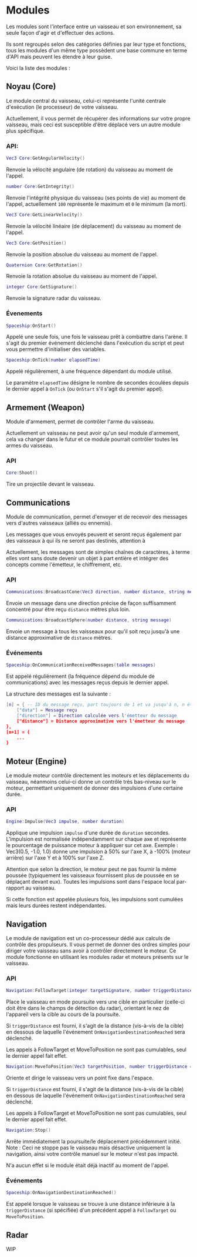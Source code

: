 # Modules

Les modules sont l'interface entre un vaisseau et son environnement, sa seule façon d'agir et d'effectuer des actions.

Ils sont regroupés selon des catégories définies par leur type et fonctions, tous les modules d'un même type possèdent une base commune en terme d'API mais peuvent les étendre à leur guise.

Voici la liste des modules :

## Noyau (Core)

Le module central du vaisseau, celui-ci représente l'unité centrale d'exécution (le processeur) de votre vaisseau.

Actuellement, il vous permet de récupérer des informations sur votre propre vaisseau, mais ceci est susceptible d'être déplacé vers un autre module plus spécifique.

### API:

```lua
Vec3 Core:GetAngularVelocity()
```

Renvoie la vélocité angulaire (de rotation) du vaisseau au moment de l'appel.

```lua
number Core:GetIntegrity()
```

Renvoie l'intégrité physique du vaisseau (ses points de vie) au moment de l'appel, actuellement `100` représente le maximum et `0` le minimum (la mort).

```lua
Vec3 Core:GetLinearVelocity()
```

Renvoie la vélocité linéaire (de déplacement) du vaisseau au moment de l'appel.

```lua
Vec3 Core:GetPosition()
```

Renvoie la position absolue du vaisseau au moment de l'appel.

```lua
Quaternion Core:GetRotation()
```

Renvoie la rotation absolue du vaisseau au moment de l'appel.

```lua
integer Core:GetSignature()
```

Renvoie la signature radar du vaisseau.

### Évenements

```lua
Spaceship:OnStart()
```

Appelé une seule fois, une fois le vaisseau prêt à combattre dans l'arène.
Il s'agit du premier événement déclenché dans l'exécution du script et peut vous permettre d'initialiser des variables.

```lua
Spaceship:OnTick(number elapsedTime)
```

Appelé régulièrement, à une fréquence dépendant du module utilisé.

Le paramètre `elapsedTime` désigne le nombre de secondes écoulées depuis le dernier appel à `OnTick` (ou `OnStart` s'il s'agit du premier appel).

## Armement (Weapon)

Module d'armement, permet de contrôler l'arme du vaisseau.

Actuellement un vaisseau ne peut avoir qu'un seul module d'armement, cela va changer dans le futur et ce module pourrait contrôler toutes les armes du vaisseau.

### API

```lua
Core:Shoot()
```

Tire un projectile devant le vaisseau.

## Communications

Module de communication, permet d'envoyer et de recevoir des messages vers d'autres vaisseaux (alliés ou ennemis).

Les messages que vous envoyés peuvent et seront reçus également par des vaisseaux à qui ils ne seront pas destinés, attention à 

Actuellement, les messages sont de simples chaînes de caractères, à terme elles vont sans doute devenir un objet à part entière et intégrer des concepts comme l'émetteur, le chiffrement, etc.

### API

```lua
Communications:BroadcastCone(Vec3 direction, number distance, string message)
```

Envoie un message dans une direction précise de façon suffisamment concentré pour être reçu `distance` mètres plus loin.

```lua
Communications:BroadcastSphere(number distance, string message)
```

Envoie un message à tous les vaisseaux pour qu'il soit reçu jusqu'à une distance approximative de `distance` mètres.

### Événements

```lua
Spaceship:OnCommunicationReceivedMessages(table messages)
```

Est appelé régulièrement (la fréquence dépend du module de communications) avec les messages reçus depuis le dernier appel.

La structure des messages est la suivante :
```lua
[n] = { -- ID du message reçu, part toujours de 1 et va jusqu'à n, n étant le nombre de messages reçus
	["data"] = Message reçu
	["direction"] = Direction calculée vers l'émetteur du message
	["distance"] = Distance approximative vers l'émetteur du message
},
[n+1] = {
	...
}
```

## Moteur (Engine)

Le module moteur contrôle directement les moteurs et les déplacements du vaisseau, néanmoins celui-ci donne un contrôle très bas-niveau sur le moteur, permettant uniquement de donner des impulsions d'une certaine durée.

### API

```lua
Engine:Impulse(Vec3 impulse, number duration)
```

Applique une impulsion `impulse` d'une durée de `duration` secondes.
L'impulsion est normalisée indépendamment sur chaque axe et représente le pourcentage de puissance moteur à appliquer sur cet axe.
Exemple : Vec3(0.5, -1.0, 1.0) donne une impulsion à 50% sur l'axe X, à -100% (moteur arrière) sur l'axe Y et à 100% sur l'axe Z.

Attention que selon la direction, le moteur peut ne pas fournir la même poussée (typiquement les vaisseaux fournissent plus de poussée en se déplaçant devant eux).
Toutes les impulsions sont dans l'espace local par-rapport au vaisseau.

Si cette fonction est appelée plusieurs fois, les impulsions sont cumulées mais leurs durées restent indépendantes.

## Navigation

Le module de navigation est un co-processeur dédié aux calculs de contrôle des propulseurs. Il vous permet de donner des ordres simples pour diriger votre vaisseau sans avoir à contrôler directement le moteur.
Ce module fonctionne en utilisant les modules radar et moteurs présents sur le vaisseau.

### API

```lua
Navigation:FollowTarget(integer targetSignature, number triggerDistance = nil)
```

Place le vaisseau en mode poursuite vers une cible en particulier (celle-ci doit être dans le champs de détection du radar), orientant le nez de l'appareil vers la cible au cours de la poursuite.

Si `triggerDistance` est fourni, il s'agit de la distance (vis-à-vis de la cible) en dessous de laquelle l'événement `OnNavigationDestinationReached` sera déclenché.

Les appels à FollowTarget et MoveToPosition ne sont pas cumulables, seul le dernier appel fait effet.

```lua
Navigation:MoveToPosition(Vec3 targetPosition, number triggerDistance = nil)
```

Oriente et dirige le vaisseau vers un point fixe dans l'espace.

Si `triggerDistance` est fourni, il s'agit de la distance (vis-à-vis de la cible) en dessous de laquelle l'événement `OnNavigationDestinationReached` sera déclenché.

Les appels à FollowTarget et MoveToPosition ne sont pas cumulables, seul le dernier appel fait effet.

```lua
Navigation:Stop()
```

Arrête immédiatement la poursuite/le déplacement précédemment initié.
Note : Ceci ne stoppe pas le vaisseau mais désactive uniquement la navigation, ainsi votre contrôle manuel sur le moteur n'est pas impacté.

N'a aucun effet si le module était déjà inactif au moment de l'appel.

### Événements

```lua
Spaceship:OnNavigationDestinationReached()
```

Est appelé lorsque le vaisseau se trouve à une distance inférieure à la `triggerDistance` (si spécifiée) d'un précédent appel à `FollowTarget` ou `MoveToPosition`.

## Radar

WIP